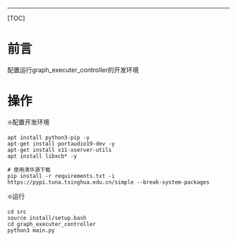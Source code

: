 
---

[TOC]

# 前言

配置运行graph_executer_controller的开发环境


# 操作

❇️配置开发环境

```shell
apt install python3-pip -y
apt-get install portaudio19-dev -y
apt-get install x11-xserver-utils
apt install libxcb* -y

# 使用清华源下载
pip install -r requirements.txt -i https://pypi.tuna.tsinghua.edu.cn/simple --break-system-packages
```

❇️运行

```shell
cd src
source install/setup.bash
cd graph_executer_controller
python3 main.py
```
